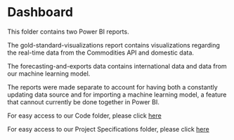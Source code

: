 # Dashboard

This folder contains two Power BI reports.

The gold-standard-visualizations report contains visualizations regarding the real-time data from the Commodities API and domestic data.

The forecasting-and-exports data contains international data and data from our machine learning model.

The reports were made separate to account for having both a constantly updating data source and for importing a machine learning model, a feature that cannout currently be done together in Power BI.

For easy access to our Code folder, please click [here](https://github.com/stuckerdev10/capstone-project-gold-standard/tree/main/code)

For easy access to our Project Specifications folder, please click [here](https://github.com/stuckerdev10/capstone-project-gold-standard/tree/main/Project%20Specifications)
